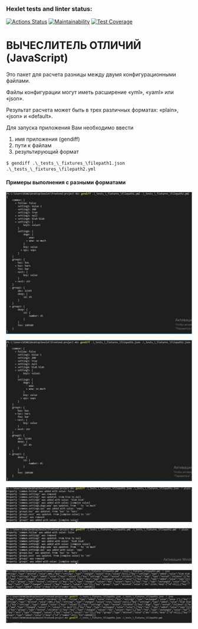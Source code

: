 ### Hexlet tests and linter status:
[![Actions Status](https://github.com/SpaYkeR696/frontend-project-46/workflows/hexlet-check/badge.svg)](https://github.com/SpaYkeR696/frontend-project-46/actions)
[![Maintainability](https://api.codeclimate.com/v1/badges/2e3e5a83bf2825c3a0dd/maintainability)](https://codeclimate.com/github/SpaYkeR696/frontend-project-46/maintainability)
[![Test Coverage](https://api.codeclimate.com/v1/badges/2e3e5a83bf2825c3a0dd/test_coverage)](https://codeclimate.com/github/SpaYkeR696/frontend-project-46/test_coverage)

# ВЫЧЕСЛИТЕЛЬ ОТЛИЧИЙ (JavaScript)

Это пакет для расчета разницы между двумя конфигурационными файлами.

Файлы конфигурации могут иметь расширение «yml», «yaml» или «json».

Результат расчета может быть в трех различных форматах: «plain», «json» и «default».

Для запуска приложения Вам необходимо ввести
1. имя приложения (gendiff)
2. пути к файлам
3. результирующий формат

```
$ gendiff .\_tests_\_fixtures_\filepath1.json .\_tests_\_fixtures_\filepath2.yml
```

#### Примеры выполнения с разными форматами 

![screen1](/screenshots/screen1.jpg)

![screen2](/screenshots/screen2.jpg)

![screen3](/screenshots/screen3.jpg)

![screen4](/screenshots/screen4.jpg)

![screen5](/screenshots/screen5.jpg)

![screen6](/screenshots/screen6.jpg)